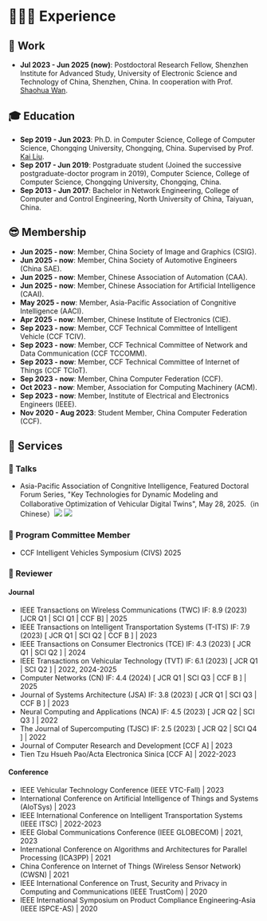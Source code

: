 # 👨🏻‍💻 Experience

## 💼 Work 

- **Jul 2023 - Jun 2025 (now)**: Postdoctoral Research Fellow, Shenzhen Institute for Advanced Study, University of Electronic Science and Technology of China, Shenzhen, China. In cooperation with Prof. <a href="https://scholar.google.com/citations?user=IhjhNEEAAAAJ" class="no-underline">Shaohua Wan</a>.

## 🎓 Education

- **Sep 2019 - Jun 2023**: Ph.D. in Computer Science, College of Computer Science, Chongqing University, Chongqing, China. Supervised by Prof. <a href="https://scholar.google.com/citations?user=6YkCbT8AAAAJ" class="no-underline">Kai Liu</a>.
- **Sep 2017 - Jun 2019**: Postgraduate student (Joined the successive postgraduate-doctor program in 2019), Computer Science, College of Computer Science, Chongqing University, Chongqing, China.
- **Sep 2013 - Jun 2017**: Bachelor in Network Engineering, College of Computer and Control Engineering, North University of China, Taiyuan, China.

## 😎 Membership

- **Jun 2025 - now**: Member, China Society of Image and Graphics (CSIG).
- **Jun 2025 - now**: Member, China Society of Automotive Engineers (China SAE).
- **Jun 2025 - now**: Member, Chinese Association of Automation (CAA).
- **Jun 2025 - now**: Member, Chinese Association for Artificial Intelligence (CAAI).
- **May 2025 - now**: Member, Asia-Pacific Association of Congnitive Intelligence (AACI).
- **Apr 2025 - now**: Member, Chinese Institute of Electronics (CIE).
- **Sep 2023 - now**: Member, CCF Technical Committee of Intelligent Vehicle (CCF TCIV).
- **Sep 2023 - now**: Member, CCF Technical Committee of Network and Data Communication (CCF TCCOMM).
- **Sep 2023 - now**: Member, CCF Technical Committee of Internet of Things (CCF TCIoT).
- **Sep 2023 - now**: Member, China Computer Federation (CCF).
- **Oct 2023 - now**: Member, Association for Computing Machinery (ACM).
- **Sep 2023 - now**: Member, Institute of Electrical and Electronics Engineers (IEEE).
- **Nov 2020 - Aug 2023**: Student Member, China Computer Federation (CCF).

## 🤝 Services

### 🎤 Talks
 
- Asia-Pacific Association of Congnitive Intelligence, Featured Doctoral Forum Series, "Key Technologies for Dynamic Modeling and Collaborative Optimization of Vehicular Digital Twins", May 28, 2025.（in Chinese）[![](https://img.shields.io/youtube/views/sXbliySZDqU?style=social)](https://youtu.be/sXbliySZDqU) [![](https://img.shields.io/badge/dynamic/json?label=views&style=social&logo=bilibili&query=data.stat.view&url=https%3A%2F%2Fapi.bilibili.com%2Fx%2Fweb-interface%2Fview%3Fbvid%3DBV1L6jBztE8h)](https://www.bilibili.com/video/BV1L6jBztE8h) 

### 📑 Program Committee Member
 
- CCF Intelligent Vehicles Symposium (CIVS) 2025

### 👀 Reviewer

#### Journal

- IEEE Transactions on Wireless Communications (TWC) IF: 8.9 (2023) \[JCR Q1 \| SCI Q1 \| CCF B\] \| 2025
- IEEE Transactions on Intelligent Transportation Systems (T-ITS) IF: 7.9 (2023) \[ JCR Q1 \| SCI Q2 \| CCF B \] \| 2023
- IEEE Transactions on Consumer Electronics (TCE) IF: 4.3 (2023) \[ JCR Q1 \| SCI Q2 \] \| 2024
- IEEE Transactions on Vehicular Technology (TVT) IF: 6.1 (2023) \[ JCR Q1 \| SCI Q2 \] \| 2022, 2024-2025
- Computer Networks (CN) IF: 4.4 (2024) \[ JCR Q1 \| SCI Q3 \| CCF B \] \| 2025
- Journal of Systems Architecture (JSA) IF: 3.8 (2023) \[ JCR Q1 \| SCI Q3 \| CCF B \] \| 2023
- Neural Computing and Applications (NCA) IF: 4.5 (2023) \[ JCR Q2 \| SCI Q3 \] \| 2022
- The Journal of Supercomputing (TJSC) IF: 2.5 (2023) \[ JCR Q2 \| SCI Q4 \] \| 2022
- Journal of Computer Research and Development \[CCF A\] \| 2023
- Tien Tzu Hsueh Pao/Acta Electronica Sinica \[CCF A\] \| 2022-2023

#### Conference

- IEEE Vehicular Technology Conference (IEEE VTC-Fall) \| 2023
- International Conference on Artificial Intelligence of Things and Systems (AIoTSys) \| 2023
- IEEE International Conference on Intelligent Transportation Systems (IEEE ITSC) \| 2022-2023
- IEEE Global Communications Conference (IEEE GLOBECOM) \| 2021, 2023
- International Conference on Algorithms and Architectures for Parallel Processing (ICA3PP) \| 2021
- China Conference on Internet of Things (Wireless Sensor Network) (CWSN) \| 2021
- IEEE International Conference on Trust, Security and Privacy in Computing and Communications (IEEE TrustCom) \| 2020
- IEEE International Symposium on Product Compliance Engineering-Asia (IEEE ISPCE-AS) \| 2020
